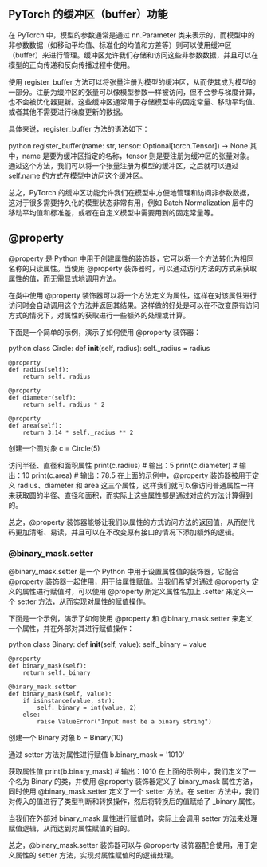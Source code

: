 
##  PyTorch 的缓冲区（buffer）功能
在 PyTorch 中，模型的参数通常是通过 nn.Parameter 类来表示的，而模型中的非参数数据（如移动平均值、标准化的均值和方差等）则可以使用缓冲区（buffer）来进行管理。缓冲区允许我们存储和访问这些非参数数据，并且可以在模型的正向传递和反向传播过程中使用。

使用 register_buffer 方法可以将张量注册为模型的缓冲区，从而使其成为模型的一部分。注册为缓冲区的张量可以像模型参数一样被访问，但不会参与梯度计算，也不会被优化器更新。这些缓冲区通常用于存储模型中的固定常量、移动平均值、或者其他不需要进行梯度更新的数据。

具体来说，register_buffer 方法的语法如下：

python
register_buffer(name: str, tensor: Optional[torch.Tensor]) -> None
其中，name 是要为缓冲区指定的名称，tensor 则是要注册为缓冲区的张量对象。通过这个方法，我们可以将一个张量注册为模型的缓冲区，之后就可以通过 self.name 的方式在模型中访问这个缓冲区。

总之，PyTorch 的缓冲区功能允许我们在模型中方便地管理和访问非参数数据，这对于很多需要持久化的模型状态非常有用，例如 Batch Normalization 层中的移动平均值和标准差，或者在自定义模型中需要用到的固定常量等。


## @property
@property 是 Python 中用于创建属性的装饰器，它可以将一个方法转化为相同名称的只读属性。当使用 @property 装饰器时，可以通过访问方法的方式来获取属性的值，而无需显式地调用方法。

在类中使用 @property 装饰器可以将一个方法定义为属性，这样在对该属性进行访问时会自动调用这个方法并返回其结果。这样做的好处是可以在不改变原有访问方式的情况下，对属性的获取进行一些额外的处理或计算。

下面是一个简单的示例，演示了如何使用 @property 装饰器：

python
class Circle:
    def __init__(self, radius):
        self._radius = radius

    @property
    def radius(self):
        return self._radius

    @property
    def diameter(self):
        return self._radius * 2

    @property
    def area(self):
        return 3.14 * self._radius ** 2

创建一个圆对象
c = Circle(5)

访问半径、直径和面积属性
print(c.radius)   # 输出：5
print(c.diameter) # 输出：10
print(c.area)     # 输出：78.5
在上面的示例中，@property 装饰器被用于定义 radius、diameter 和 area 这三个属性，这样我们就可以像访问普通属性一样来获取圆的半径、直径和面积，而实际上这些属性都是通过对应的方法计算得到的。

总之，@property 装饰器能够让我们以属性的方式访问方法的返回值，从而使代码更加清晰、易读，并且可以在不改变原有接口的情况下添加额外的逻辑。
### @binary_mask.setter
@binary_mask.setter 是一个 Python 中用于设置属性值的装饰器，它配合 @property 装饰器一起使用，用于给属性赋值。当我们希望对通过 @property 定义的属性进行赋值时，可以使用 @property 所定义属性名加上 .setter 来定义一个 setter 方法，从而实现对属性的赋值操作。

下面是一个示例，演示了如何使用 @property 和 @binary_mask.setter 来定义一个属性，并在外部对其进行赋值操作：

python
class Binary:
    def __init__(self, value):
        self._binary = value

    @property
    def binary_mask(self):
        return self._binary

    @binary_mask.setter
    def binary_mask(self, value):
        if isinstance(value, str):
            self._binary = int(value, 2)
        else:
            raise ValueError("Input must be a binary string")

创建一个 Binary 对象
b = Binary(10)

通过 setter 方法对属性进行赋值
b.binary_mask = '1010'

获取属性值
print(b.binary_mask)  # 输出：1010
在上面的示例中，我们定义了一个名为 Binary 的类，并使用 @property 装饰器定义了 binary_mask 属性方法，同时使用 @binary_mask.setter 定义了一个 setter 方法。在 setter 方法中，我们对传入的值进行了类型判断和转换操作，然后将转换后的值赋给了 _binary 属性。

当我们在外部对 binary_mask 属性进行赋值时，实际上会调用 setter 方法来处理赋值逻辑，从而达到对属性赋值的目的。

总之，@binary_mask.setter 装饰器可以与 @property 装饰器配合使用，用于定义属性的 setter 方法，实现对属性赋值时的逻辑处理。